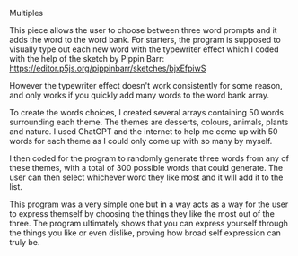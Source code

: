 
Multiples

This piece allows the user to choose between three word prompts and it adds the word to the word bank.
For starters, the program is supposed to visually type out each new word with the typewriter effect 
which I coded with the help of the sketch by Pippin Barr:
https://editor.p5js.org/pippinbarr/sketches/bjxEfpiwS

However the typewriter effect doesn't work consistently for some reason, and only works if you quickly add many words to the word bank array.

To create the words choices, I created several arrays containing 50 words surrounding each theme. The themes are desserts, colours, animals, plants and nature. I used ChatGPT and the internet to help me come up with 50 words for each theme as I could only come up with so many by myself. 

I then coded for the program to randomly generate three words from any of these themes, with a total of 300 possible words that could generate. The user can then select whichever word they like most and it will add it to the list. 

This program was a very simple one but in a way acts as a way for the user to express themself by choosing the things they like the most out of the three. The program ultimately shows that you can express yourself through the things you like or even dislike, proving how broad self expression can truly be. 
